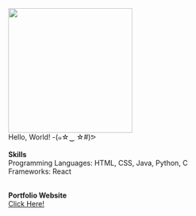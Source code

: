
<img src= "https://i.pinimg.com/originals/a9/9e/41/a99e419272b53630b5d5b178188a8900.gif" width="250" height="250">
<br>
Hello, World! -(๑☆‿ ☆#)ᕗ

<!---
dumplingcodes/dumplingcodes is a ✨ special ✨ repository because its `README.md` (this file) appears on your GitHub profile.
You can click the Preview link to take a look at your changes.
--->
<br>
<br>
<b>Skills</b>
<br>
Programming Languages: HTML, CSS, Java, Python, C
<br>
Frameworks: React
<br>
<br>

<b>Portfolio Website</b>
<br>
<a href="https://tplanas21.github.io/theaplanas_portfolio/">Click Here!</a>





